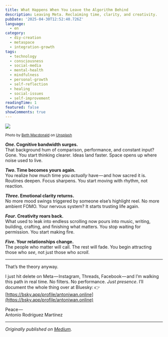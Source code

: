 ```yaml
---
title: What Happens When You Leave the Algorithm Behind
description: Leaving Meta. Reclaiming time, clarity, and creativity.
pubDate: '2025-04-30T12:52:40.726Z'
language:
  - en
category:
  - diy-creation
  - metaspace
  - integration-growth
tags:
  - technology
  - consciousness
  - social-media
  - mental-health
  - mindfulness
  - personal-growth
  - self-reflection
  - healing
  - social-issues
  - self-improvement
readingTime: 1
featured: false
showComments: true
---
```


![](https://cdn-images-1.medium.com/max/2560/0*WZdrSeBiQJUenlXR)

<small>Photo by [Beth Macdonald](https://unsplash.com/@elsbethcat?utm_source=medium&utm_medium=referral) on [Unsplash](https://unsplash.com?utm_source=medium&utm_medium=referral)</small>

**_One_. Cognitive bandwidth surges.**<br> That background hum of comparison, performance, and constant input? Gone. You start thinking clearer. Ideas land faster. Space opens up where noise used to live.

**_Two_. Time becomes yours again.**<br> You realize how much time you _actually_ have — and how sacred it is. Routines deepen. Focus sharpens. You start moving with rhythm, not reaction.

**_Three_. Emotional clarity returns.**<br> No more mood swings triggered by someone else’s highlight reel. No more ambient FOMO. Your nervous system? It starts trusting life again.

**_Four_. Creativity roars back.**<br> What used to leak into endless scrolling now pours into music, writing, building, crafting, and finishing what matters. You stop waiting for permission. You start making fire.

**_Five_. Your relationships change.**<br> The people who matter will call. The rest will fade. You begin attracting those who _see_, not just those who _scroll_.

<hr class="section-divider">That’s the theory anyway.

I just hit delete on Meta — Instagram, Threads, Facebook — and I’m walking this path in real time. No filters. No performance. _Just presence_. I’ll document the whole thing over at Bluesky: 👉 [https://bsky.app/profile/antoniwan.online](https://bsky.app/profile/antoniwan.online)

Peace — <br> Antonio Rodríguez Martínez

---

_Originally published on [Medium](https://medium.com/@wizards777/what-happens-when-you-leave-the-algorithm-behind-4b606eb54cc0)._
